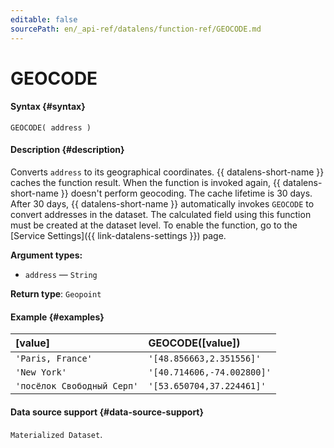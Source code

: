 ```yaml
---
editable: false
sourcePath: en/_api-ref/datalens/function-ref/GEOCODE.md
---
```


# GEOCODE



#### Syntax {#syntax}


```
GEOCODE( address )
```

#### Description {#description}
 Converts `address` to its geographical coordinates. 
 {{ datalens-short-name }} caches the function result. When the function is 
 invoked again, {{ datalens-short-name }} doesn't perform geocoding. 
 The cache lifetime is 30 days. After 30 days, {{ datalens-short-name }} 
 automatically invokes `GEOCODE` to convert addresses in the dataset. 
 The calculated field using this function must be created at the dataset level. 
 To enable the function, go to the [Service Settings]({{ link-datalens-settings }}) page. 

**Argument types:**
- `address` — `String`


**Return type**: `Geopoint`

#### Example {#examples}



| **[value]**                | **GEOCODE([value])**       |
|:---------------------------|:---------------------------|
| `'Paris, France'`          | `'[48.856663,2.351556]'`   |
| `'New York'`               | `'[40.714606,-74.002800]'` |
| `'посёлок Свободный Серп'` | `'[53.650704,37.224461]'`  |




#### Data source support {#data-source-support}

`Materialized Dataset`.
